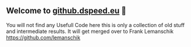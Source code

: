 ## Welcome to [github.dspeed.eu](https://github.dspeed.eu)  👋
You will not find any Usefull Code here this is only a collection of old stuff and intermediate results. 
It will get merged over to Frank Lemanschik https://github.com/lemanschik



<!--

**Here are some ideas to get you started:**

🙋‍♀️ A short introduction - what is your organization all about?
🌈 Contribution guidelines - how can the community get involved?
👩‍💻 Useful resources - where can the community find your docs? Is there anything else the community should know?
🍿 Fun facts - what does your team eat for breakfast?
🧙 Remember, you can do mighty things with the power of [Markdown](https://docs.github.com/github/writing-on-github/getting-started-with-writing-and-formatting-on-github/basic-writing-and-formatting-syntax)
-->
